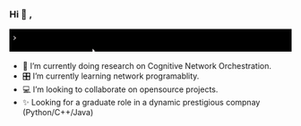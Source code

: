 ### Hi 👋 , 
![gif](https://github.com/seekasra/seekasra/blob/main/GitHub-Greeting.gif)
<!--
**seekasra/seekasra** is a ✨ _special_ ✨ repository because its `README.md` (this file) appears on your GitHub profile.
-->
- 🔭 I’m currently doing research on Cognitive Network Orchestration.
- 🎛 I’m currently learning network programablity.
- 💻 I’m looking to collaborate on opensource projects.
- ✨ Looking for a graduate role in a dynamic prestigious compnay (Python/C++/Java)

